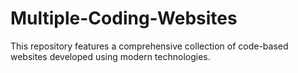# Multiple-Coding-Websites
This repository features a comprehensive collection of code-based websites developed using modern technologies.
